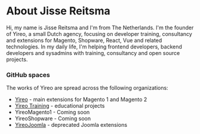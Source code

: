 # About Jisse Reitsma
Hi, my name is Jisse Reitsma and I'm from The Netherlands. I'm the founder of Yireo, a small Dutch agency, focusing on developer training, consultancy and extensions for Magento, Shopware, React, Vue and related technologies. In my daily life, I'm helping frontend developers, backend developers and sysadmins with training, consultancy and open source projects.

### GitHub spaces
The works of Yireo are spread across the following organizations:

- [Yireo](https://github.com/yireo) - main extensions for Magento 1 and Magento 2
- [Yireo Training](https://github.com/yireo-training) - educational projects
- YireoMagento1 - Coming soon
- YireoShopware - Coming soon
- [YireoJoomla](https://github.com/YireoJoomla) - deprecated Joomla extensions
